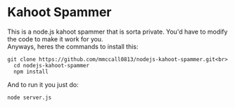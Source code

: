 Kahoot Spammer
==============
This is a node.js kahoot spammer that is sorta private. You'd have to modify the code to make it work for you.<br>
Anyways, heres the commands to install this:<br>
```
git clone https://github.com/mmccall0813/nodejs-kahoot-spammer.git<br>
  cd nodejs-kahoot-spammer
  npm install
```
And to run it you just do:<br>
```
node server.js
```
